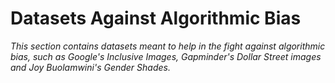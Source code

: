 # Datasets Against Algorithmic Bias

*This section contains datasets meant to help in the fight against algorithmic bias, such as Google's Inclusive Images, Gapminder's Dollar Street images and Joy Buolamwini's Gender Shades.*
